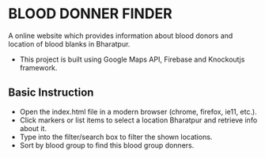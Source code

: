 # BLOOD DONNER FINDER
A online website which provides information about blood donors and location of blood blanks in Bharatpur.

- This project is built using Google Maps API, Firebase and Knockoutjs framework.

## Basic Instruction

- Open the index.html file in a modern browser (chrome, firefox, ie11, etc.).
- Click markers or list items to select a location Bharatpur and retrieve info about it.
- Type into the filter/search box to filter the shown locations.
- Sort by blood group to find this blood group donners.

